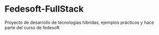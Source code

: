 # Fedesoft-FullStack
Proyecto de desarrollo de tecnologías híbridas, ejemplos prácticos y hace parte del curso de fedesoft
